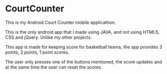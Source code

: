 # CourtCounter
This is my Android Court Counter mobile applicattion.

This is the only android app that I made using JAVA, and not using HTML5, CSS and jQuery. Unlike my other projects.

This app is made for keeping score for basketball teams, the app provides 3 points, 2 points, 1 point scores.

The user only presses one of the buttons mentioned, the score updates and at the same time the user can reset the scores.
